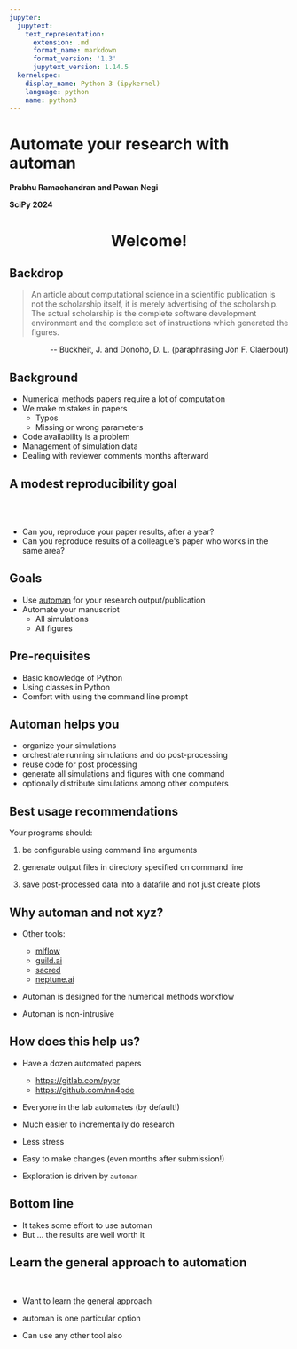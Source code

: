 ```yaml
---
jupyter:
  jupytext:
    text_representation:
      extension: .md
      format_name: markdown
      format_version: '1.3'
      jupytext_version: 1.14.5
  kernelspec:
    display_name: Python 3 (ipykernel)
    language: python
    name: python3
---
```


<!-- #region slideshow={"slide_type": "slide"} -->
# Automate your research with automan

**Prabhu Ramachandran and Pawan Negi**

**SciPy 2024**

<!-- #endregion -->

<!-- #region slideshow={"slide_type": "slide"} -->

<center>
<h1> Welcome! </h1>
</center>

<!-- #endregion -->

<!-- #region slideshow={"slide_type": "slide"} -->

## Backdrop

>   An article about computational science in a scientific publication is
>   not the scholarship itself, it is merely advertising of the
>   scholarship. The actual scholarship is the complete software
>   development environment and the complete set of instructions which
>   generated the figures.

<p style="text-align: right">
-- Buckheit, J. and Donoho, D. L. (paraphrasing Jon F. Claerbout)
<p>

<!-- #endregion -->

<!-- #region slideshow={"slide_type": "slide"} -->
## Background

- Numerical methods papers require a lot of computation
- We make mistakes in papers
   - Typos
   - Missing or wrong parameters
- Code availability is a problem
- Management of simulation data
- Dealing with reviewer comments months afterward

<!-- #endregion -->

<!-- #region slideshow={"slide_type": "slide"} -->
## A modest reproducibility goal

<br/>
<br/>

- Can you, reproduce your paper results, after a year?
- Can you reproduce results of a colleague's paper who works in the same area?

<!-- #endregion -->

<!-- #region slideshow={"slide_type": "slide"} -->
## Goals

- Use [automan](https://github.com/pypr/automan) for your research output/publication
- Automate your manuscript
    - All simulations
    - All figures

<!-- #endregion -->

<!-- #region slideshow={"slide_type": "slide"} -->
## Pre-requisites

- Basic knowledge of Python
- Using classes in Python
- Comfort with using the command line prompt

<!-- #endregion -->

<!-- #region slideshow={"slide_type": "slide"} -->
## Automan helps you

- organize your simulations
- orchestrate running simulations and do post-processing
- reuse code for post processing
- generate all simulations and figures with one command
- optionally distribute simulations among other computers


<!-- #endregion -->

<!-- #region slideshow={"slide_type": "slide"} -->
## Best usage recommendations

Your programs should:

1. be configurable using command line arguments

2. generate output files in directory specified on command line

3. save post-processed data into a datafile and not just create plots


<!-- #endregion -->

<!-- #region slideshow={"slide_type": "slide"} -->
## Why automan and not xyz?

- Other tools:
    - [mlflow](https://mlflow.org)
    - [guild.ai](https://guild.ai)
    - [sacred](https://sacred.readthedocs.io)
    - [neptune.ai](https://neptune.ai)

- Automan is designed for the numerical methods workflow

- Automan is non-intrusive

<!-- #endregion -->

<!-- #region slideshow={"slide_type": "slide"} -->
## How does this help us?

- Have a dozen automated papers
   - https://gitlab.com/pypr
   - https://github.com/nn4pde

- Everyone in the lab automates (by default!)

- Much easier to incrementally do research

- Less stress

- Easy to make changes (even months after submission!)

- Exploration is driven by `automan`

<!-- #endregion -->

<!-- #region slideshow={"slide_type": "slide"} -->
## Bottom line

- It takes some effort to use automan
- But ... the results are well worth it

<!-- #endregion -->

<!-- #region slideshow={"slide_type": "slide"} -->
## Learn the general approach to automation

<br/>

- Want to learn the general approach

- automan is one particular option
- Can use any other tool also

<!-- #endregion -->